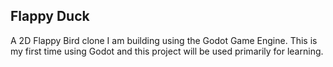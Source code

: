 ## Flappy Duck

A 2D Flappy Bird clone I am building using the Godot Game Engine. This is my first time using Godot and this project will be used primarily for learning.